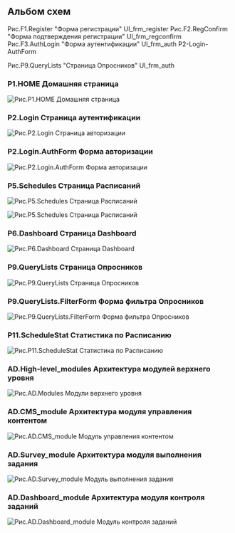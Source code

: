 ## Альбом схем


Рис.F1.Register "Форма регистрации" UI_frm_register
Рис.F2.RegConfirm "Форма подтверждения регистрации" UI_frm_regconfirm
Рис.F3.AuthLogin "Форма аутентификации" UI_frm_auth P2-Login-AuthForm

Рис.P9.QueryLists "Страница Опросников" UI_frm_auth



### P1.HOME Домашняя страница
[P1.HOME]: basefunc-P1-HOME.png "Рис.P1.HOME Домашняя страница"
![Рис.P1.HOME Домашняя страница][P1.HOME]


### P2.Login Страница аутентификации
[P2.Login]: basefunc-P2-Login.png "Рис.P2.Login Страница аутентификации"
![Рис.P2.Login Страница авторизации][P2.Login]


### P2.Login.AuthForm Форма авторизации
[P2-Login-AuthForm]: basefunc-P2-Login-AuthForm.png "Рис.P2.Login.AuthForm Форма авторизации"
![Рис.P2.Login.AuthForm Форма авторизации][P2-Login-AuthForm]


### P5.Schedules Страница Расписаний
[P5.Schedules]: basefunc-P5-Schedules.png "Рис.P5.Schedules Страница Расписаний"
![Рис.P5.Schedules Страница Расписаний][P5.Schedules]

[P5-Schedules]: P5-Schedules.png "Рис.P5.Schedules Страница Расписаний"
![Рис.P5.Schedules Страница Расписаний][P5-Schedules]


### P6.Dashboard Страница Dashboard
[P6.Dashboard]: basefunc-P6-Dashboard.png "Рис.P6.Dashboard Страница Dashboard"
![Рис.P6.Dashboard Страница Dashboard][P6.Dashboard]


### P9.QueryLists Страница Опросников
[P9.QueryLists]: basefunc-P9-QueryLists.png "Рис.P9.QueryLists Страница Опросников"
![Рис.P9.QueryLists Страница Опросников][P9.QueryLists]


### P9.QueryLists.FilterForm Форма фильтра Опросников
[P9.QueryLists.FilterForm]: basefunc-P9-QueryLists-FilterForm.png "Рис.P9.QueryLists.FilterForm Форма фильтра Опросников"
![Рис.P9.QueryLists.FilterForm Форма фильтра Опросников][P9.QueryLists.FilterForm]


### P11.ScheduleStat Статистика по Расписанию
[P11.ScheduleStat]: basefunc-P11-ScheduleStat.png "Рис.P11.ScheduleStat Статистика по Расписанию"
![Рис.P11.ScheduleStat Статистика по Расписанию][P11.ScheduleStat]


### AD.High-level_modules Архитектура модулей верхнего уровня
[AD.Modules]: basefunc-AD-modules.png "Рис.AD.Modules Модули верхнего уровня"
![Рис.AD.Modules Модули верхнего уровня][AD.Modules]


### AD.CMS_module Архитектура модуля управления контентом
[AD.CMS]: basefunc-AD-CMS_module.png "Рис.AD.CMS_module Модуль управления контентом"
![Рис.AD.CMS_module Модуль управления контентом][AD.CMS]


### AD.Survey_module Архитектура модуля выполнения задания
[AD.Survey]: basefunc-AD-Survey_module.png "Рис.AD.Survey_module Модуль выполнения задания"
![Рис.AD.Survey_module Модуль выполнения задания][AD.Survey]


### AD.Dashboard_module Архитектура модуля контроля заданий
[AD.Dashboard]: basefunc-AD-Dashboard_module.png "Рис.AD.Dashboard_module Модуль Dashboard"
![Рис.AD.Dashboard_module Модуль контроля заданий][AD.Dashboard]

